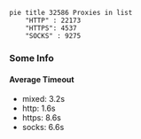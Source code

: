 
```mermaid
pie title 32586 Proxies in list
    "HTTP" : 22173
    "HTTPS": 4537
    "SOCKS" : 9275
```

### Some Info
#### Average Timeout

- mixed: 3.2s
- http: 1.6s
- https: 8.6s
- socks: 6.6s